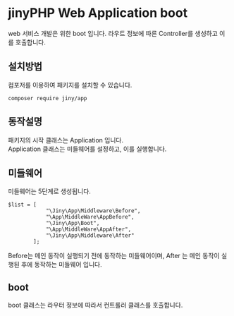 # jinyPHP Web Application boot
web 서비스 개발은 위한 boot 입니다. 라우트 정보에 따른 Controller를 생성하고 이를 호출합니다.

## 설치방법
컴포저를 이용하여 패키지를 설치할 수 있습니다.

```
composer require jiny/app
```

## 동작설명
패키지의 시작 클래스는 Application 입니다.  
Application 클래스는 미들웨어를 설정하고, 이를 실행합니다.

## 미들웨어
미들웨어는 5단계로 생성됩니다.

```
$list = [
            "\Jiny\App\Middleware\Before",
            "\App\MiddleWare\AppBefore",
            "\Jiny\App\Boot",
            "\App\MiddleWare\AppAfter",
            "\Jiny\App\Middleware\After"
        ];
```

Before는 메인 동작이 실행되기 전에 동작하는 미들웨어이며,
After 는 메인 동작이 실행된 후에 동작하는 미들웨어 입니다.

## boot
boot 클래스는 라우터 정보에 따라서 컨트롤러 클래스를 호출합니다.


